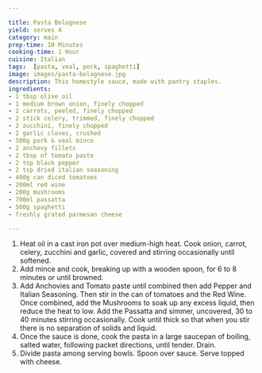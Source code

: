 ```yaml
---

title: Pasta Bolognese
yield: serves 4
category: main
prep-time: 10 Minutes
cooking-time: 1 Hour
cuisine: Italian
tags:  [pasta, veal, pork, spaghetti]
image: images/pasta-bolognese.jpg
description: This homestyle sauce, made with pantry staples.
ingredients:
- 1 tbsp olive oil
- 1 medium brown onion, finely chopped
- 2 carrots, peeled, finely chopped
- 2 stick celery, trimmed, finely chopped
- 2 zucchini, finely chopped
- 2 garlic cloves, crushed
- 500g pork & veal mince
- 2 anchovy fillets
- 2 tbsp of tomato paste
- 2 tsp black pepper
- 2 tsp dried italian seasoning
- 400g can diced tomatoes
- 200ml red wine
- 200g mushrooms
- 700ml passatta
- 500g spaghetti
- freshly grated parmesan cheese

---
```




1. Heat oil in a cast iron pot over medium-high heat. Cook onion, carrot, celery, zucchini and garlic, covered and stirring occasionally until softened.
2. Add mince and cook, breaking up with a wooden spoon, for 6 to 8 minutes or until browned.
3. Add Anchovies and Tomato paste until combined then add Pepper and Italian Seasoning. Then stir in the can of tomatoes and the Red Wine. Once combined, add the Mushrooms to soak up any excess liquid, then reduce the heat to low. Add the Passatta and simmer, uncovered, 30 to 40 minutes stirring occasionally. Cook until thick so that when you stir there is no separation of solids and liquid.
4. Once the sauce is done, cook the pasta in a large saucepan of boiling, salted water, following packet directions, until tender. Drain.
5. Divide pasta among serving bowls. Spoon over sauce. Serve topped with cheese.
